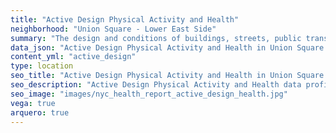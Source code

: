 ```yaml
---
title: "Active Design Physical Activity and Health"
neighborhood: "Union Square - Lower East Side"
summary: "The design and conditions of buildings, streets, public transportation and parks influence physical activity, use of active transportation and other healthy behavior. A neighborhood's features can also impact the safety of its residents."
data_json: "Active Design Physical Activity and Health in Union Square - Lower East Side"
content_yml: "active_design"
type: location
seo_title: "Active Design Physical Activity and Health in Union Square - Lower East Side"
seo_description: "Active Design Physical Activity and Health data profile for the Union Square - Lower East Side neighborhood of NYC."
seo_image: "images/nyc_health_report_active_design_health.jpg"
vega: true
arquero: true
---
```

